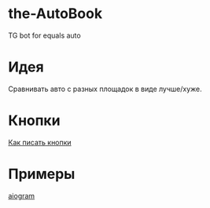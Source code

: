 # the-AutoBook
TG bot for equals auto

# Идея
Сравнивать авто с разных площадок в виде лучше/хуже. 

# Кнопки
[Как писать кнопки](keyboards/docs.md) 

# Примеры
[aiogram](https://github.com/aiogram/aiogram/tree/master/examples)